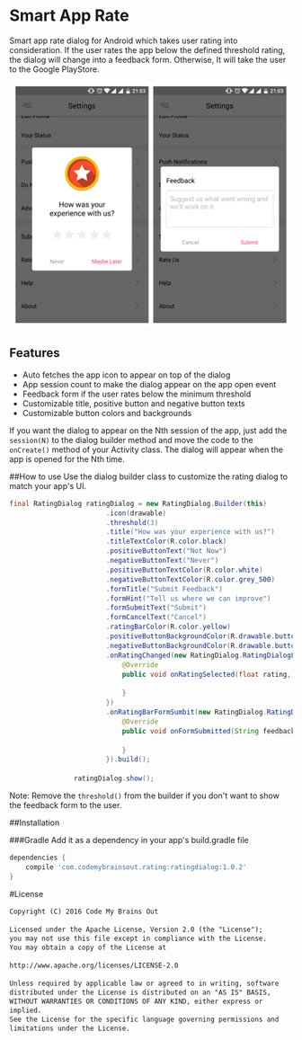 # Smart App Rate

Smart app rate dialog for Android which takes user rating into consideration. If the user rates the app below the defined threshold rating, the dialog will change into a feedback form. Otherwise, It will take the user to the
Google PlayStore.

![](preview/preview.png)

## **Features**
- Auto fetches the app icon to appear on top of the dialog
- App session count to make the dialog appear on the app open event
- Feedback form if the user rates below the minimum threshold
- Customizable title, positive button and negative button texts
- Customizable button colors and backgrounds

If you want the dialog to appear on the Nth session of the app, just add the `session(N)` to the dialog builder method
 and move the code to the `onCreate()` method of your Activity class. The dialog will appear when the app is opened for the Nth time.

##How to use
Use the dialog builder class to customize the rating dialog to match your app's UI.

```java
final RatingDialog ratingDialog = new RatingDialog.Builder(this)
                        .icon(drawable)
                        .threshold(3)
                        .title("How was your experience with us?")
                        .titleTextColor(R.color.black)
                        .positiveButtonText("Not Now")
                        .negativeButtonText("Never")
                        .positiveButtonTextColor(R.color.white)
                        .negativeButtonTextColor(R.color.grey_500)
                        .formTitle("Submit Feedback")
                        .formHint("Tell us where we can improve")
                        .formSubmitText("Submit")
                        .formCancelText("Cancel")
                        .ratingBarColor(R.color.yellow)
                        .positiveButtonBackgroundColor(R.drawable.button_selector_positive)
                        .negativeButtonBackgroundColor(R.drawable.button_selector_negative)
                        .onRatingChanged(new RatingDialog.RatingDialogListener() {
                            @Override
                            public void onRatingSelected(float rating, boolean thresholdCleared) {

                            }
                        })
                        .onRatingBarFormSumbit(new RatingDialog.RatingDialogFormListener() {
                            @Override
                            public void onFormSubmitted(String feedback) {

                            }
                        }).build();

                ratingDialog.show();
```

Note: Remove the `threshold()` from the builder if you don't want to show the feedback form to the user.

##Installation

###Gradle
Add it as a dependency in your app's build.gradle file

```groovy
dependencies {
    compile 'com.codemybrainsout.rating:ratingdialog:1.0.2'
}
```

#License
```
Copyright (C) 2016 Code My Brains Out

Licensed under the Apache License, Version 2.0 (the "License");
you may not use this file except in compliance with the License.
You may obtain a copy of the License at

http://www.apache.org/licenses/LICENSE-2.0

Unless required by applicable law or agreed to in writing, software
distributed under the License is distributed on an "AS IS" BASIS,
WITHOUT WARRANTIES OR CONDITIONS OF ANY KIND, either express or implied.
See the License for the specific language governing permissions and
limitations under the License.
```